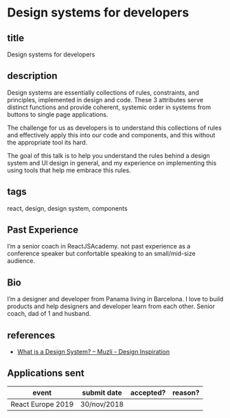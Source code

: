 # Design systems for developers

## title

Design systems for developers

## description

Design systems are essentially collections of rules, constraints, and principles, implemented in design and code. These 3 attributes serve distinct functions and provide coherent, systemic order in systems from buttons to single page applications.

The challenge for us as developers is to understand this collections of rules and effectively apply this into our code and components, and this without the appropriate tool its hard.

The goal of this talk is to help you understand the rules behind a design system and UI design in general, and my experience on implementing this using tools that help me embrace this rules.

## tags

react, design, design system, components

## Past Experience

I’m a senior coach in ReactJSAcademy. not past experience as a conference speaker but confortable speaking to an small/mid-size audience.

## Bio

I’m a designer and developer from Panama living in Barcelona. I love to build products and help designers and developer learn from each other. Senior coach, dad of 1 and husband.

## references

- [What is a Design System? – Muzli - Design Inspiration](https://medium.muz.li/what-is-a-design-system-1e43d19e7696)

## Applications sent

| event             | submit date | accepted? | reason? |
|-------------------|-------------|-----------|---------|
| React Europe 2019 | 30/nov/2018 |
